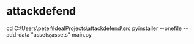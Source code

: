 # attackdefend

cd C:\Users\peter\IdealProjects\attackdefend\src
pyinstaller --onefile --add-data "assets;assets" main.py